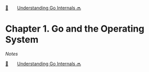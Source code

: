 [🏡][readme]&nbsp;&nbsp;&nbsp;&nbsp;&nbsp;&nbsp;&nbsp;[Understanding Go Internals 🔜][upcoming-chapter]

# Chapter 1. Go and the Operating System

_Notes_

[🏡][readme]&nbsp;&nbsp;&nbsp;&nbsp;&nbsp;&nbsp;&nbsp;[Understanding Go Internals 🔜][upcoming-chapter]

[readme]: README.md
[upcoming-chapter]: ch02-understanding-go-internals.md